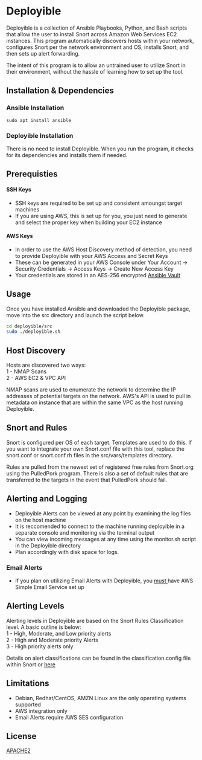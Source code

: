 # Deployible

Deployible is a collection of Ansible Playbooks, Python, and Bash scripts that allow the user to install Snort across Amazon Web Services EC2 instances. This program automatically discovers hosts within your network, configures Snort per the network environment and OS, installs Snort, and then sets up alert forwarding.

The intent of this program is to allow an untrained user to utilize Snort in their environment, without the hassle of learning how to set up the tool.


## Installation & Dependencies

### Ansible Installation

```
sudo apt install ansible
```
### Deployible Installation
There is no need to install Deployible. 
When you run the program, it checks for its dependencies and installs them if needed.

## Prerequisties

#### SSH Keys
* SSH keys are required to be set up and consistent amoungst target machines
* If you are using AWS, this is set up for you, you just need to generate and select the proper key when building your EC2 instance

#### AWS Keys
* In order to use the AWS Host Discovery method of detection, you need to provide Deployible with your AWS Access and Secret Keys
* These can be generated in your AWS Console under Your Account -> Security Credentials -> Access Keys -> Create New Access Key
* Your credentials are stored in an AES-256 encrypted [Ansible Vault](https://docs.ansible.com/ansible/latest/user_guide/vault.html)

## Usage

Once you have installed Ansible and downloaded the Deployible package, move into the src directory and launch the script below.

```bash
cd deployible/src
sudo ./deployible.sh
```
## Host Discovery
Hosts are discovered two ways:<br />
1 - NMAP Scans <br />
2 - AWS EC2 & VPC API <br />

NMAP scans are used to enumerate the network to determine the IP addresses of potential targets on the network. AWS's API is used to pull in metadata on instance that are within the same VPC as the host running Deployible.

## Snort and Rules
Snort is configured per OS of each target. Templates are used to do this. If you want to integrate your own Snort.conf file with this tool, replace the snort.conf or snort.conf.rh files in the src/vars/templates directory.

Rules are pulled from the newest set of registered free rules from Snort.org using the PulledPork program. There is also a set of default rules that are transferred to the targets in the event that PulledPork should fail.

## Alerting and Logging
* Deployible Alerts can be viewed at any point by examining the log files on the host machine
* It is reccomended to connect to the machine running deployible in a separate console and monitoring via the terminal output
* You can view incoming messages at any time using the monitor.sh script in the Deployible directory
* Plan accordingly with disk space for logs.

### Email Alerts
* If you plan on utilizing Email Alerts with Deployible, you <ins>must </ins> have AWS Simple Email Service set up

## Alerting Levels
Alerting levels in Deployible are based on the Snort Rules Classification level. A basic outline is below: <br />
1 - High, Moderate, and Low priority alerts  <br />
2 - High and Moderate priority Alerts  <br />
3 - High priority alerts only  <br />

Details on alert classifications can be found in the classification.config file within Snort or [here](https://github.com/threatstream/snort/blob/master/etc/classification.config)

## Limitations
* Debian, Redhat/CentOS, AMZN Linux are the only operating systems supported
* AWS integration only
* Email Alerts require AWS SES configuration

## License
[APACHE2](http://www.apache.org/licenses/)

